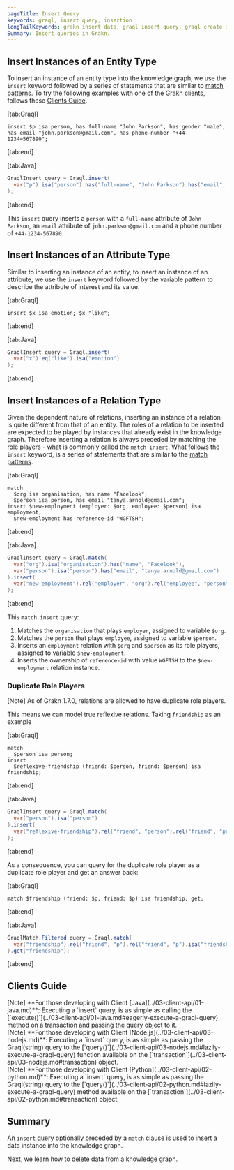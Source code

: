 ```yaml
---
pageTitle: Insert Query
keywords: graql, insert query, insertion
longTailKeywords: grakn insert data, graql insert query, graql create instances
Summary: Insert queries in Grakn.
---
```


## Insert Instances of an Entity Type
To insert an instance of an entity type into the knowledge graph, we use the `insert` keyword followed by a series of statements that are similar to [match patterns](../11-query/01-match-clause.md#match-instances-of-an-entity). To try the following examples with one of the Grakn clients, follows these [Clients Guide](#clients-guide).

<div class="tabs dark">

[tab:Graql]
```graql
insert $p isa person, has full-name "John Parkson", has gender "male", has email "john.parkson@gmail.com", has phone-number "+44-1234=567890";
```
[tab:end]

[tab:Java]
```java
GraqlInsert query = Graql.insert(
  var("p").isa("person").has("full-name", "John Parkson").has("email", "john.parkson@gmail.com").has("phone-number", "+44-1234-567890")
);
```
[tab:end]
</div>

This `insert` query inserts a `person` with a `full-name` attribute of `John Parkson`, an `email` attribute of `john.parkson@gmail.com` and a phone number of `+44-1234-567890`.

## Insert Instances of an Attribute Type
Similar to inserting an instance of an entity, to insert an instance of an attribute, we use the `insert` keyword followed by the variable pattern to describe the attribute of interest and its value.

<div class="tabs dark">

[tab:Graql]
```graql
insert $x isa emotion; $x "like";
```
[tab:end]

[tab:Java]
```java
GraqlInsert query = Graql.insert(
  var("x").eq("like").isa("emotion")
);
```
[tab:end]
</div>

## Insert Instances of a Relation Type
Given the dependent nature of relations, inserting an instance of a relation is quite different from that of an entity. The roles of a relation to be inserted are expected to be played by instances that already exist in the knowledge graph. Therefore inserting a relation is always preceded by matching the role players - what is commonly called the `match insert`. What follows the `insert` keyword, is a series of statements that are similar to the [match patterns](../11-query/01-match-clause.md#match-instances-of-a-relation).

<div class="tabs dark">

[tab:Graql]
```graql
match
  $org isa organisation, has name "Facelook";
  $person isa person, has email "tanya.arnold@gmail.com";
insert $new-employment (employer: $org, employee: $person) isa employment;
  $new-employment has reference-id "WGFTSH";
```
[tab:end]

[tab:Java]
```java
GraqlInsert query = Graql.match(
  var("org").isa("organisation").has("name", "Facelook"),
  var("person").isa("person").has("email", "tanya.arnold@gmail.com")
).insert(
  var("new-employment").rel("employer", "org").rel("employee", "person").has("reference-id", "WGFTSH").isa("employment")
);
```
[tab:end]
</div>

This `match insert` query:
1. Matches the `organisation` that plays `employer`, assigned to variable `$org`.
2. Matches the `person` that plays `employee`, assigned to variable `$person`.
3. Inserts an `employment` relation with `$org` and `$person` as its role players, assigned to variable `$new-employment`.
4. Inserts the ownership of `reference-id` with value `WGFTSH` to the `$new-employment` relation instance.

### Duplicate Role Players

<div class="note">
[Note]
As of Grakn 1.7.0, relations are allowed to have duplicate role players. 
</div>

This means we can model true reflexive relations. Taking `friendship` as an example

<div class="tabs dark">

[tab:Graql]
```graql
match
  $person isa person;
insert
  $reflexive-friendship (friend: $person, friend: $person) isa friendship;
```
[tab:end]

[tab:Java]
```java
GraqlInsert query = Graql.match(
  var("person").isa("person")
).insert(
  var("reflexive-friendship").rel("friend", "person").rel("friend", "person").isa("friendship")
);
```
[tab:end]
</div>

As a consequence, you can query for the duplicate role player as a duplicate role player and get an answer back:

<div class="tabs dark">

[tab:Graql]
```graql
match $friendship (friend: $p, friend: $p) isa friendship; get;
```
[tab:end]

[tab:Java]
```java
GraqlMatch.Filtered query = Graql.match(
  var("friendship").rel("friend", "p").rel("friend", "p").isa("friendship")
).get("friendship");
```
[tab:end]
</div>

## Clients Guide

<div class = "note">
[Note]
**For those developing with Client [Java](../03-client-api/01-java.md)**: Executing a `insert` query, is as simple as calling the [`execute()`](../03-client-api/01-java.md#eagerly-execute-a-graql-query) method on a transaction and passing the query object to it.
</div>

<div class = "note">
[Note]
**For those developing with Client [Node.js](../03-client-api/03-nodejs.md)**: Executing a `insert` query, is as simple as passing the Graql(string) query to the [`query()`](../03-client-api/03-nodejs.md#lazily-execute-a-graql-query) function available on the [`transaction`](../03-client-api/03-nodejs.md#transaction) object.
</div>

<div class = "note">
[Note]
**For those developing with Client [Python](../03-client-api/02-python.md)**: Executing a `insert` query, is as simple as passing the Graql(string) query to the [`query()`](../03-client-api/02-python.md#lazily-execute-a-graql-query) method available on the [`transaction`](../03-client-api/02-python.md#transaction) object.
</div>

## Summary
An `insert` query optionally preceded by a `match` clause is used to insert a data instance into the knowledge graph.

Next, we learn how to [delete data](../11-query/04-delete-query.md) from a knowledge graph.

